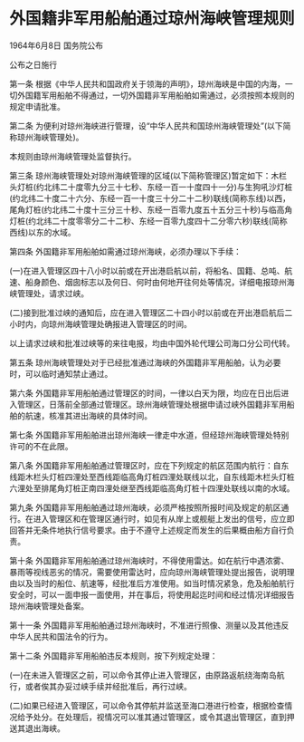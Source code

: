 # 外国籍非军用船舶通过琼州海峡管理规则

1964年6月8日 国务院公布

公布之日施行

<!-- INFO END -->

第一条 根据《中华人民共和国政府关于领海的声明》，琼州海峡是中国的内海，一切外国籍军用船舶不得通过，一切外国籍非军用船舶如需通过，必须按照本规则的规定申请批准。

第二条 为便利对琼州海峡进行管理，设“中华人民共和国琼州海峡管理处”(以下简称琼州海峡管理处)。

本规则由琼州海峡管理处监督执行。

第三条 琼州海峡管理处对琼州海峡管理的区域(以下简称管理区)暂定如下：木栏头灯桩(约北纬二十度零九分三十七秒、东经一百一十度四十一分)与生狗吼沙灯桩(约北纬二十度二十六分、东经一百一十度三十分二十二秒)联线(简称东线)以西，尾角灯桩(约北纬二十度十三分三十秒、东经一百零九度五十五分三十秒)与临高角灯桩(约北纬二十度零零分二十二秒、东经一百零九度四十二分零六秒)联线(简称西线)以东的水域。

第四条 外国籍非军用船舶如需通过琼州海峡，必须办理以下手续：

(一)在进入管理区四十八小时以前或在开出港启航以前，将船名、国籍、总吨、航速、船身颜色、烟囱标志以及何日、何时由何地开往何处等情况，详细电报琼州海峡管理处，请求过峡。

(二)接到批准过峡的通知后，应在进入管理区二十四小时以前或在开出港启航后二小时内，向琼州海峡管理处确报进入管理区的时间。

以上请求过峡和批准过峡等的来往电报，均由中国外轮代理公司海口分公司代转。

第五条 琼州海峡管理处对于已经批准通过海峡的外国籍非军用船舶，认为必要时，可以临时通知禁止通过。

第六条 外国籍非军用船舶通过管理区的时间，一律以白天为限，均应在日出后进入管理区，日落前全部通过管理区。琼州海峡管理处根据申请过峡外国籍非军用船舶的航速，核准其进出海峡的具体时间。

第七条 外国籍非军用船舶进出琼州海峡一律走中水道，但经琼州海峡管理处特别许可的不在此限。

第八条 外国籍非军用船舶通过管理区时，应在下列规定的航区范围内航行：自东线距木栏头灯桩四浬处至西线距临高角灯桩四浬处联线以北，自东线距木栏头灯桩六浬处至排尾角灯桩正南四浬处继至西线距临高角灯桩十四浬处联线以南的水域。

第九条 外国籍非军用船舶通过琼州海峡，必须严格按照所报时间及规定的航区通行。在进入管理区和在管理区通行时，如见有从岸上或舰艇上发出的信号，应立即回答并无条件地执行信号要求。由于不遵守上述规定而发生的后果概由船方自行负责。

第十条 外国籍非军用船舶通过琼州海峡时，不得使用雷达。如在航行中遇浓雾、暴雨等视线恶劣的情况，需要使用雷达时，应向琼州海峡管理处提出报告，说明理由以及当时的船位、航速等，经批准后方准使用。如当时情况紧急，危及船舶航行安全时，可以一面申报一面使用，并在事后，将使用起迄时间和经过情况详细报告琼州海峡管理处备案。

第十一条 外国籍非军用船舶通过琼州海峡时，不准进行照像、测量以及其他违反中华人民共和国法令的行为。

第十二条 外国籍非军用船舶违反本规则，按下列规定处理：

(一)在未进入管理区之前，可以命令其停止进入管理区，由原路返航绕海南岛航行，或者俟其办妥过峡手续并经批准后，再行过峡。

(二)如果已经进入管理区，可以命令其停航并监送至海口港进行检查，根据检查情况给予处分。在处理后，视情况可以准其通过管理区，或令其退出管理区，直到押送其退出海峡。